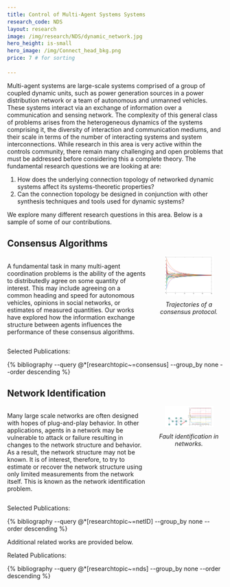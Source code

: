 ```yaml
---
title: Control of Multi-Agent Systems Systems
research_code: NDS
layout: research
image: /img/research/NDS/dynamic_network.jpg
hero_height: is-small
hero_image: /img/Connect_head_bkg.png 
price: 7 # for sorting 

---
```

Multi-agent systems are large-scale systems comprised of a group of coupled dynamic units, such as power generation sources in a power distribution network or a team of autonomous and unmanned vehicles. These systems interact via an exchange of information over a communication and sensing network. The complexity of this general class of problems arises from the heterogeneous dynamics of the systems comprising it, the diversity of interaction and communication mediums, and their scale in terms of the number of interacting systems and system interconnections. While research in this area is very active within the controls community, there remain many challenging and open problems that must be addressed before considering this a complete theory. The fundamental research questions we are looking at are:

1. How does the underlying connection topology of networked dynamic systems affect its systems-theoretic properties?
2. Can the connection topology be designed in conjunction with other synthesis techniques and tools used for dynamic systems?

We explore many different research questions in this area.  Below is a sample of some of our contributions.

## Consensus Algorithms

<div style="display: flex; align-items: flex-start;">
  <div style="flex: 2; padding-right: 20px;">
    <p>A fundamental task in many multi-agent coordination problems is the ability of the agents to distributedly agree on some quantity of interest. This may include agreeing on a common heading and speed for autonomous vehicles, opinions in social networks, or estimates of measured quantities. Our works have explored how the information exchange structure between agents influences the performance of these consensus algorithms.</p>
  </div>
  <div style="flex: 1;">
    <div style="text-align: center;">
      <img src="/img/research/NDS/consensus_traj.png" alt="Consensus trajectories" style="width: 70%;">
      <div style="margin-top: 10px;">
        <em>Trajectories of a consensus protocol.</em>
      </div>
    </div>
  </div>
</div>

<p class="title is-4">Selected Publications:</p>
{% bibliography --query @*[researchtopic~=consensus] --group_by none --order descending %}


## Network Identification

<div style="display: flex; align-items: flex-start;">
  <div style="flex: 2; padding-right: 20px;">
    <p>Many large scale networks are often designed with hopes of plug-and-play behavior. In other applications, agents in a network may be vulnerable to attack or failure resulting in changes to the network structure and behavior.  As a result, the network structure may not be known.  It is of interest, therefore, to try to estimate or recover the network structure using only limited measurements from the network itself.  This  is known as the network identification problem. </p>
  </div>
  <div style="flex: 1;">
    <div style="text-align: center;">
      <img src="/img/research/NDS/netid_ex.png" alt="Network Identification" style="width: 70%;">
      <div style="margin-top: 10px;">
        <em>Fault identification in networks.</em>
      </div>
    </div>
  </div>
</div>

<p class="title is-4">Selected Publications:</p>
{% bibliography --query @*[researchtopic~=netID] --group_by none --order descending %}


Additional related works are provided below.

<p class="title is-4">Related Publications:</p>
{% bibliography --query @*[researchtopic~=nds] --group_by none --order descending %}
